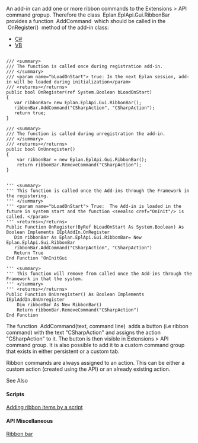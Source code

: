 An add-in can add one or more ribbon commands to the Extensions > API command gropup. Therefore the class  Eplan.EplApi.Gui.RibbonBar  provides a function  AddCommand  which should be called in the  OnRegister()  method of the add-in class:

* [C#](#i-tab-content-CS)
* [VB](#i-tab-content-VB)

```

/// <summary>
/// The function is called once during registration add-in.
/// </summary>
/// <param name="bLoadOnStart"> true: In the next Eplan session, add-in will be loaded during initialization</param>
/// <returns></returns>
public bool OnRegister(ref System.Boolean bLoadOnStart)
{
   var ribbonBar= new Eplan.EplApi.Gui.RibbonBar();
   ribbonBar.AddCommand("CSharpAction", "CSharpAction");
   return true;
}

/// <summary>
/// The function is called during unregistration the add-in.
/// </summary>
/// <returns></returns>
public bool OnUnregister()
{
    var ribbonBar = new Eplan.EplApi.Gui.RibbonBar();
    return ribbonBar.RemoveCommand("CSharpAction");
}
```

```

''' <summary>
''' This function is called once the Add-ins through the Framework in the registering.  
''' </summary>
''' <param name="bLoadOnStart"> True:  The Add-in is loaded in the future in system start and the function <seealso cref="OnInit"/> is called. </param>
''' <returns></returns>
Public Function OnRegister(ByRef bLoadOnStart As System.Boolean) As Boolean Implements IEplAddIn.OnRegister
   Dim ribbonBar As Eplan.EplApi.Gui.RibbonBar= New Eplan.EplApi.Gui.RibbonBar
   ribbonBar.AddCommand("CSharpAction", "CSharpAction")
   Return True
End Function 'OnInitGui

''' <summary>
''' This function will remove from called once the Add-ins through the Framework in that the system.
''' </summary>
''' <returns></returns>
Public Function OnUnregister() As Boolean Implements IEplAddIn.OnUnregister
    Dim ribbonBar As New RibbonBar()
    Return ribbonBar.RemoveCommand("CSharpAction")
End Function
```

The function  AddCommand(text, command line)  adds a button (i.e ribbon command) with the text "CSharpAction" and assigns the action "CSharpAction" to it. The button is then visible in Extensions > API command group. It is also possible to add it to a custom command group that exists in either persistent or a custom tab.

Ribbon commands are always assigned to an action. This can be either a custom action (created using the API) or an already existing action.

See Also

#### Scripts

[Adding ribbon items by a script](script_ribbon.html)

#### API Miscellaneous

[Ribbon bar](TheRibbon.html)